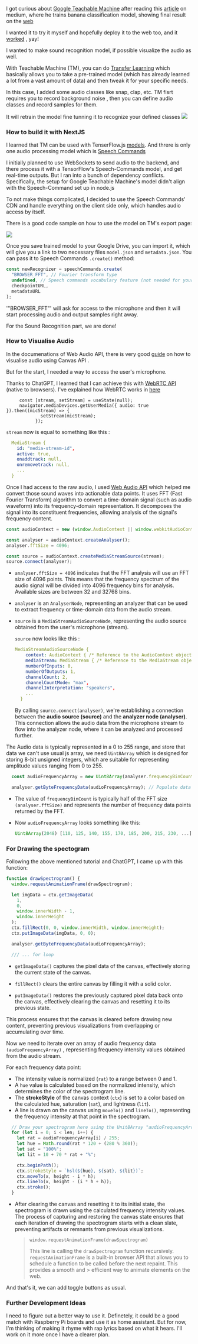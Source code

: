 I got curious about [Google Teachable Machine](https://teachablemachine.withgoogle.com/v1/) after reading this [article](https://medium.com/@warronbebster/teachable-machine-tutorial-bananameter-4bfffa765866) on medium, where he trains banana classification model, showing final result on the [web](https://tm-image-demo.glitch.me/)

I wanted it to try it myself and hopefully deploy it to the web too, and it [worked](https://audiochi.vercel.app/) , yay!

I wanted to make sound recognition model, if possible visualize the audio as well.

With Teachable Machine (TM), you can do [Transfer Learning](https://en.wikipedia.org/wiki/Transfer_learning) which basically allows you to take a pre-trained model (which has already learned a lot from a vast amount of data) and then tweak it for your specific needs.

In this case, I added some audio classes like snap, clap, etc. TM fisrt requires you to record background noise , then you can define audio classes and record samples for them.

It will retrain the model fine tunning it to recognize your defined classes
![](https://raw.githubusercontent.com/abroroo/audiochi/main/public/train.png)

### How to build it with NextJS

I learned that TM can be used with TenserFlow.js [models](https://www.tensorflow.org/js/models). And threre is only one audio processing model which is [Speech Commands](https://github.com/tensorflow/tfjs-models/tree/master/speech-commands)

I initially planned to use WebSockets to send audio to the backend, and there process it with a TensorFlow's Speech-Commands model, and get real-time outputs. But I ran into a bunch of dependency conflicts. Specifically, the setup for Google Teachable Machine's model didn't align with the Speech-Command set up in node.js

To not make things complicated, I decided to use the Speech Commands' CDN and handle everything on the client side only, which handles audio access by itself.

There is a good code sample on how to use the model on TM's export page:

![](https://raw.githubusercontent.com/abroroo/audiochi/main/public/export.png)

Once you save trained model to your Google Drive, you can import it, which will give you a link to two necessary files `model.json` and `metadata.json`. You can pass it to Speech Commands `.create()` method:

```javascript
const newRecognizer = speechCommands.create(
  "BROWSER_FFT", // Fourier transform type
  undefined, // Speech commands vocabulary feature (not needed for your models)
  checkpointURL,
  metadataURL
);
```

'"BROWSER_FFT"' will ask for access to the microphone and then it will start processing audio and output samples right away.

For the Sound Recognition part, we are done!

### How to Visualise Audio

In the documenations of Web Audio API, there is very good [guide](https://developer.mozilla.org/en-US/docs/Web/API/Web_Audio_API/Visualizations_with_Web_Audio_API#creating_a_frequency_bar_graph) on how to visualise audio using Canvas API .

But for the start, I needed a way to access the user's microphone.

Thanks to ChatGPT, I learned that I can achieve this with [WebRTC API](https://developer.mozilla.org/en-US/docs/Glossary/WebRTC) (native to browsers). I've explained how WebRTC works in [here](https://github.com/abroroo/til/blob/main/WebRTC/webrtc.md)

```
     const [stream, setStream] = useState(null);
     navigator.mediaDevices.getUserMedia({ audio: true }).then((micStream) => {
             setStream(micStream);
           });
```

`stream` now is equal to something like this :

  ```yaml
    MediaStream {
      id: "media-stream-id",
      active: true,
      onaddtrack: null,
      onremovetrack: null,
      ...
    }

  ```

Once I had access to the raw audio, I used [Web Audio API](https://developer.mozilla.org/en-US/docs/Web/API/Web_Audio_API) which helped me convert those sound waves into actionable data points. It uses FFT (Fast Fourier Transform) algorithm to convert a time-domain signal (such as audio waveform) into its frequency-domain representation. It decomposes the signal into its constituent frequencies, allowing analysis of the signal's frequency content.

```javascript
const audioContext = new (window.AudioContext || window.webkitAudioContext)();

const analyser = audioContext.createAnalyser();
analyser.fftSize = 4096;

const source = audioContext.createMediaStreamSource(stream);
source.connect(analyser);
```

- `analyser.fftSize = 4096` indicates that the FFT analysis will use an FFT size of 4096 points. This means that the frequency spectrum of the audio signal will be divided into 4096 frequency bins for analysis. Available sizes are between 32 and 32768 bins.

- `analyser` is an `AnalyserNode`, representing an analyzer that can be used to extract frequency or time-domain data from the audio stream.

- `source` is a `MediaStreamAudioSourceNode`, representing the audio source obtained from the user's microphone (stream).

  `source` now looks like this :

  ```yaml
  MediaStreamAudioSourceNode {
      context: AudioContext { /* Reference to the AudioContext object */ },
      mediaStream: MediaStream { /* Reference to the MediaStream object */ },
      numberOfInputs: 0,
      numberOfOutputs: 1,
      channelCount: 2,
      channelCountMode: "max",
      channelInterpretation: "speakers",
      ...
    }

  ```

  By calling `source.connect(analyser)`, we're establishing a connection between the **audio source (source)** and the **analyzer node (analyser)**. This connection allows the audio data from the microphone stream to flow into the analyzer node, where it can be analyzed and processed further.

The Audio data is typically represented in a 0 to 255 range, and store that data we can't use usual js array, we need `Uint8Array` which is designed for storing 8-bit unsigned integers, which are suitable for representing amplitude values ranging from 0 to 255.

  ```javascript
    const audioFrequencyArray = new Uint8Array(analyser.frequencyBinCount); // Create a new array to store the frequency data

    analyser.getByteFrequencyData(audioFrequencyArray); // Populate data with frequency data using analyser.getByteFrequencyData()
  ```

- The value of `frequencyBinCount` is typically half of the FFT size `(analyser.fftSize)` and represents the number of frequency data points returned by the FFT.

- Now `audioFrequencyArray` looks something like this:

  ```javascript
  Uint8Array(2048) [110, 125, 140, 155, 170, 185, 200, 215, 230, ...]

  ```

### For Drawing the spectogram

Following the above mentioned tutorial and ChatGPT, I came up with this function:

```javascript
function drawSpectrogram() {
  window.requestAnimationFrame(drawSpectrogram);

  let imgData = ctx.getImageData(
    1,
    0,
    window.innerWidth - 1,
    window.innerHeight
  );
  ctx.fillRect(0, 0, window.innerWidth, window.innerHeight);
  ctx.putImageData(imgData, 0, 0);

  analyser.getByteFrequencyData(audioFrequencyArray);

  /// ... for loop
```

- `getImageData()` captures the pixel data of the canvas, effectively storing the current state of the canvas.

- `fillRect()` clears the entire canvas by filling it with a solid color.

- `putImageData()` restores the previously captured pixel data back onto the canvas, effectively clearing the canvas and resetting it to its previous state.

This process ensures that the canvas is cleared before drawing new content, preventing previous visualizations from overlapping or accumulating over time.

Now we need to iterate over an array of audio frequency data `(audioFrequencyArray)` , representing frequency intensity values obtained from the audio stream.

  For each frequency data point:
  - The intensity value is normalized (`rat`) to a range between 0 and 1.
  - A `hue` value is calculated based on the normalized intensity, which determines the color of the spectrogram line.
  - The __strokeStyle__ of the canvas context (`ctx`) is set to a color based on the calculated hue, saturation (`sat`), and lightness (`lit`).
  - A line is drawn on the canvas using `moveTo()` and `lineTo()`, representing the frequency intensity at that point in the spectrogram.

  ```javascript
    // Draw your spectrogram here using the Unit8Array "audioFrequencyArray"
    for (let i = 0; i < len; i++) {
      let rat = audioFrequencyArray[i] / 255;
      let hue = Math.round(rat * 120 + (280 % 360));
      let sat = "100%";
      let lit = 10 + 70 * rat + "%";

      ctx.beginPath();
      ctx.strokeStyle = `hsl(${hue}, ${sat}, ${lit})`;
      ctx.moveTo(x, height - i * h);
      ctx.lineTo(x, height - (i * h + h));
      ctx.stroke();
    }
  ```

  - After clearing the canvas and resetting it to its initial state, the spectrogram is drawn using the calculated frequency intensity values. The process of capturing and restoring the canvas state ensures that each iteration of drawing the spectrogram starts with a clean slate, preventing artifacts or remnants from previous visualizations.

    > `window.requestAnimationFrame(drawSpectrogram)`
    >
    > This line is calling the `drawSpectrogram` function recursively. `requestAnimationFrame` is a built-in browser API that allows you to schedule a function to be called before the next repaint. This provides a smooth and > efficient way to animate elements on the web.

And that's it, we can add toggle buttons as usual.

### Further Development Ideas

I need to figure out a better way to use it. Definetely, it could be a good match with Raspberry Pi boards and use it as home assistant. But for now, I'm thinking of making it rhyme with rap lyrics based on what it hears. I'll work on it more once I have a clearer plan.
